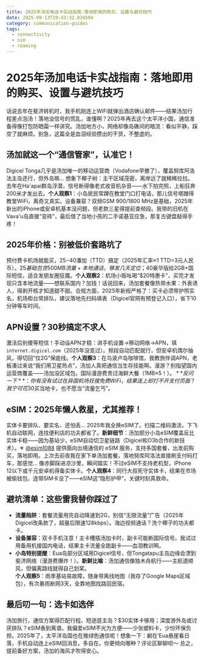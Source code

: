 ```yaml
---
title: 2025年汤加电话卡实战指南:落地即用的购买、设置与避坑技巧
date: 2025-09-13T19:43:32.834504
category: communication-guides
tags:
  - connectivity
  - sim
  - roaming
---
```


# 2025年汤加电话卡实战指南：落地即用的购买、设置与避坑技巧

话说去年在斐济转机时，我手机刚连上WiFi就弹出酒店确认邮件——结果汤加行程差点泡汤！落地没信号的慌乱，谁懂啊？2025年再去这个太平洋小国，通信准备得像打包防晒霜一样讲究。汤加地方小，网络却像岛礁间的暗流：看似平静，踩空了就麻烦。别急，这篇全是血泪经验攒出的干货，不整虚的。

## 汤加就这一个“通信管家”，认准它！

Digicel Tonga几乎是汤加唯一的移动运营商（Vodafone早撤了），覆盖努库阿洛法主岛还行，但外岛嘛... 想象下椰子树：主干区域茂密，离岸远了就稀稀拉拉。去年在Ha'apai群岛浮潜，信号断得像老式收音机杂音——水下拍完照，上船狂奔200米才发出去。**个人观察1**：小岛居民常蹲在教堂门口打电话，那儿信号塔蹭得教堂WiFi，离奇又真实。设备兼容？双频GSM 900/1800 MHz是基础，2025年新出的iPhone或安卓机基本没问题，但老款三星得提前查频段。我带的旧机在Vava'u岛直接“变砖”，最后借了当地小孩的二手诺基亚应急，那复古键盘敲得手疼！

## 2025年价格：别被低价套路坑了

预付费卡机场就能买，$25-$40潘加（TTD）搞定（2025年汇率≈1 TTD=3元人民币）。$25基础包含500MB流量+本地通话，够发几天定位；$40豪华版给2GB+国际短信，适合发朋友圈狂魔。**个人观察2**：机场小贩吆喝“$20特惠卡”，买完才发现只含本地流量——想联系国内？加钱！话说回来，汤加套餐像热带水果：外表诱人，得剥开核才知道甜不甜。合规方面，2025年新规严格了：买卡必须带护照实名，机场柜台常排队，建议落地先扫码填表（Digicel官网有预登记入口），省下10分钟等车时间。

## APN设置？30秒搞定不求人

激活后别傻等短信！手动设APN才稳：进手机设置→移动网络→APN，填`internet.digicel.com`（2025年没变过）。频段自动匹配就行，但安卓机偶尔抽风，得切回“仅2G”保底线。**个人观察3**：在乌波卢岛咖啡馆，我教旅伴调APN，老板凑过来说“我们用卫星热点”，汤加人真把通信当生存技能啊。漫游？别指望国内运营商覆盖——汤加没区域包，国际漫游费贵过海鲜大餐（1MB≈$5！）。**反问一下**：你有没有试过在异国机场狂搜免费WiFi，结果连上却打不开支付页面？我宁可花$30买当地卡，也不愿当“流量乞丐”。

## eSIM：2025年懒人救星，尤其推荐！

实体卡要排队、要实名、还怕丢... 2025年我全换eSIM了。扫描二维码激活，下飞机自动联网，连找便利店的功夫都省了。**新鲜细节**：汤加部分小岛eSIM覆盖反比实体卡稳——因为基站少，eSIM自动切卫星链路（Digicel和O3b合作的新技术）。✈ [@esim1088](https://t.me/s/esim1088) 提供面向出境通信的 eSIM 服务，支持多国套餐，出发前购买，落地即用。上次去前夜我在家下单汤加套餐，落地努库阿洛法直接刷支付码打车，那感觉... 像赤脚踩进凉沙里，瞬间踏实！不过eSIM不支持老机型，iPhone 12以下或千元安卓机得备实体卡。**个人观察4**：同行大叔死守实体卡，结果在市场被偷钱包，连带SIM卡没了——eSIM这“隐形护甲”，关键时刻真救命。

## 避坑清单：这些雷我替你踩过了

- **流量陷阱**：套餐流量用完自动降速到2G，别信“无限流量”广告（2025年Digicel改条款了，超量后限速128kbps）。海边视频通话？洗个椰子的功夫都卡。
- **设备兼容**：双卡手机注意！主卡槽插汤加卡时，副卡可能断国际信号。我试过用备用机接国内电话，结果主卡流量全跑副卡——血泪教训啊。
- **小岛特别提醒**：Eua岛部分区域用Digicel信号，但Tongatapu主岛边缘会漂到斐济网络（漫游费爆炸！）。**新鲜比喻**：汤加通信像独木舟航行——主航道顺风，但偏离路线就得自己划桨。  
**个人观察5**：雨季基站易故障，随身带离线地图（我存了Google Maps区域包），有次暴雨断网3天，全靠地图找路回民宿。

## 最后叨一句：选卡如选伴

汤加旅行，通信方案得匹配行程。短途逛主岛？$30实体卡够用；深度游外岛或讨厌排队？eSIM香到离谱。我偏爱eSIM不光为方便——少张塑料卡，少份环保负担。2025年了，太平洋岛国也在推绿色通信呢！想象一下：躺在‘Eua悬崖看日落，手机自动连上eSIM回消息，多自在。你更倾向哪种？评论区聊聊呗～ 总之，提前备好方案，汤加的海风才吹得安心。